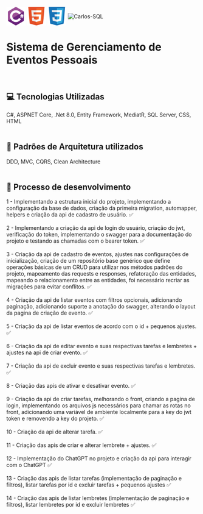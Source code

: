<div style="display: inline_block"><br>
  <img align="center" alt="Carlos-Csharp" height="50" width="50" src="https://raw.githubusercontent.com/devicons/devicon/master/icons/csharp/csharp-original.svg">
  <img align="center" alt="Carlos-HTML" height="50" width="50" src="https://raw.githubusercontent.com/devicons/devicon/master/icons/html5/html5-original.svg">
  <img align="center" alt="Carlos-CSS" height="50" width="50" src="https://raw.githubusercontent.com/devicons/devicon/master/icons/css3/css3-original.svg">
  <img align="center" alt="Carlos-SQL" height="50" width="50" src="https://cdn.jsdelivr.net/gh/devicons/devicon@latest/icons/sqldeveloper/sqldeveloper-original.svg" />
</div>

# Sistema de Gerenciamento de Eventos Pessoais
<br>

  ## 💻 Tecnologias Utilizadas
  <div style="display: inline_block">
    C#, ASPNET Core, .Net 8.0, Entity Framework, MediatR, SQL Server, CSS, HTML    
</div><br>

## 🔧 Padrões de Arquitetura utilizados
  <div style="display: inline_block">
    DDD, MVC, CQRS, Clean Architecture  
</div><br>

 ## 📝 Processo de desenvolvimento 
  <div style="display: inline_block">
    1 - Implementando a estrutura inicial do projeto, implementando a configuração da base de dados, criação da primeira migration, automapper, helpers e criação da api de cadastro de usuário. ✅ <br><br>
    2 - Implementando a criação da api de login do usuário, criação do jwt, verificação do token, implementando o swagger para a documentação do projeto e testando as chamadas com o bearer token. ✅ <br><br>
    3 - Criação da api de cadastro de eventos, ajustes nas configurações de inicialização, criação de um repositório base genérico que define operações básicas de um CRUD para utilizar nos métodos padrões do projeto, mapeamento das requests e responses, refatoração das entidades, mapeando o relacionamento entre as entidades, foi necessário recriar as migrações para evitar conflitos. ✅ <br><br>
    4 - Criação da api de listar eventos com filtros opcionais, adicionando paginação, adicionando suporte a anotação do swagger, alterando o layout da pagina de criação de evento. ✅ <br><br>
    5 - Criação da api de listar eventos de acordo com o id + pequenos ajustes. ✅ <br><br>
    6 - Criação da api de editar evento e suas respectivas tarefas e lembretes + ajustes na api de criar evento. ✅ <br><br>
    7 - Criação da api de excluir evento e suas respectivas tarefas e lembretes. ✅ <br><br>
    8 - Criação das apis de ativar e desativar evento. ✅ <br><br>
    9 - Criação da api de criar tarefas, melhorando o front, criando a pagina de login, implementando os arquivos js necessários para chamar as rotas no front, adicionando uma variável de ambiente localmente para a key do jwt token e removendo a key do projeto. ✅ <br><br>
    10 - Criação da api de alterar tarefa. ✅ <br><br>
    11 - Criação das apis de criar e alterar lembrete + ajustes. ✅ <br><br>
    12 - Implementação do ChatGPT no projeto e criação da api para interagir com o ChatGPT ✅ <br><br>
    13 - Criação das apis de listar tarefas (implementação de paginação e filtros), listar tarefas por id e excluir tarefas + pequenos ajustes ✅ <br><br>
    14 - Criação das apis de listar lembretes (implementação de paginação e filtros), listar lembretes por id e excluir lembretes ✅ <br><br>
</div><br>
